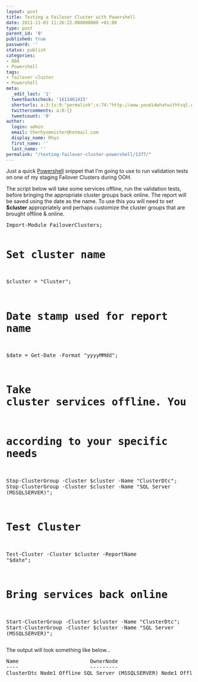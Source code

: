 ```yaml
---
layout: post
title: Testing a Failover Cluster with Powershell
date: 2011-11-03 11:26:22.000000000 +01:00
type: post
parent_id: '0'
published: true
password: ''
status: publish
categories:
- DBA
- Powershell
tags:
- failover cluster
- Powershell
meta:
  _edit_last: '1'
  tweetbackscheck: '1613461415'
  shorturls: a:3:{s:9:"permalink";s:74:"http://www.youdidwhatwithtsql.com/testing-failover-cluster-powershell/1377";s:7:"tinyurl";s:26:"http://tinyurl.com/3zc94sl";s:4:"isgd";s:19:"http://is.gd/6PqBlp";}
  twittercomments: a:0:{}
  tweetcount: '0'
author:
  login: admin
  email: therhysmeister@hotmail.com
  display_name: Rhys
  first_name: ''
  last_name: ''
permalink: "/testing-failover-cluster-powershell/1377/"
---
```

<p>Just a quick <a title="Windows Powershell" href="http://en.wikipedia.org/wiki/Windows_PowerShell" target="_blank">Powershell</a> snippet that I'm going to use to run validation tests on one of my staging Failover Clusters during OOH.</p>
<p>The script below will take some services offline, run the validation tests, before bringing the appropriate cluster groups back online. The report will be saved using the date as the name. To use this you will need to set <strong>$cluster</strong> appropriately and perhaps customize the cluster groups that are brought offline &amp; online.</p>
<pre lang="Powershell">Import-Module FailoverClusters;

# Set cluster name
$cluster = "Cluster";

# Date stamp used for report name
$date = Get-Date -Format "yyyyMMdd";

# Take cluster services offline. You may need to customise this
# according to your specific needs
Stop-ClusterGroup -Cluster $cluster -Name "ClusterDtc";
Stop-ClusterGroup -Cluster $cluster -Name "SQL Server (MSSQLSERVER)";

# Test Cluster
Test-Cluster -Cluster $cluster -ReportName "$date";

# Bring services back online
Start-ClusterGroup -Cluster $cluster -Name "ClusterDtc";
Start-ClusterGroup -Cluster $cluster -Name "SQL Server (MSSQLSERVER)";</pre>
<p>The output will look something like below...</p>
<pre>Name                       OwnerNode                                      State
----                       ---------                                      -----
ClusterDtc Node1 Offline SQL Server (MSSQLSERVER) Node1 Offline WARNING: Cluster Configuration - Validate Resource Status: The test reported some warnings.. WARNING: Network - Validate IP Configuration: The test reported some warnings.. WARNING: Test Result: ClusterConditionallyApproved Testing has completed successfully. The configuration appears to be suitable for clustering. However, you should review the report because it may contain warnings which you should address to attain the highest availability. Test report file path: C:\Users\ClusterAdmin\AppData\Local\Temp\20111103.mht 20111103.mht ClusterDtc Node1 Online SQL Server (MSSQLSERVER) Node1 Online

